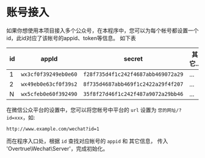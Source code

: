 # 账号接入


如果你想使用本项目接入多个公众号，在本程序中，您可以为每个帐号都设置一个id，此id对应了该帐号的appid、token等信息。
如下表

| id | appId | secret | 其它... |
| --- | --- | --- | --- |
| 1 | `wx3cf0f39249eb0e60` | `f28f735d4f1c242f4687abb469072a29` | ... |
| 2 | `wx49eb0e63cf0f39s2` | `8f735d4687abb469f1c2422a29f4f207` | ... |
| N | `wx5cfeb0e60f392490` | `35f8f27d46f1c242f487a9072a29bb46` | ... |

在微信公众平台的设置中，您可以将您帐号中平台的 `url` 设置为 `您的网址/?id=xxx`，如:

```
http://www.example.com/wechat?id=1
```

而在程序入口处，根据 `id` 查找对应帐号的 `appid` 和 其它信息， 传入 'Overtrue\Wechat\Server'，完成初始化。
